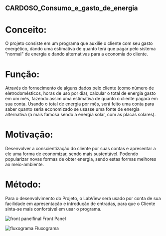 ## CARDOSO_Consumo_e_gasto_de_energia

# Conceito: 

O projeto consiste em um programa que auxilie o cliente com seu gasto energético, dando uma estimativa de quanto terá que pagar pelo sistema "normal" de energia e dando alternativas para a economia do cliente.

# Função:

Através do fornecimento de alguns dados pelo cliente (como número de eletrodomésticos, horas de uso por dia), calcular o total de energia gasto em um mês, fazendo assim uma estimativa de quanto o cliente pagará em sua conta. Usando o total de energia por mês, será feito uma conta para saber quanto seria economizado se usasse uma fonte de energia alternativa (a mais famosa sendo a energia solar, com as placas solares).

# Motivação:

Desenvolver a conscientização do cliente por suas contas e apresentar a ele uma forma de economizar, sendo mais sustentável. Podendo popularizar novas formas de obter energia, sendo estas formas melhores ao meio-ambiente.

# Método:

Para o desenvolvimento do Projeto, o LabView será usado por conta de sua facilidade em apresentação e introdução de entradas, para que o Cliente sinta-se mais confortável em usar o programa.

![front panelfinal](https://user-images.githubusercontent.com/48965603/60473759-1de90e00-9c45-11e9-9ce7-ba6db3a9a0de.png)
Front Panel 

![fluxograma](https://user-images.githubusercontent.com/48965603/60473709-c8146600-9c44-11e9-9001-1e22d2c42cdc.png)
Fluxograma
